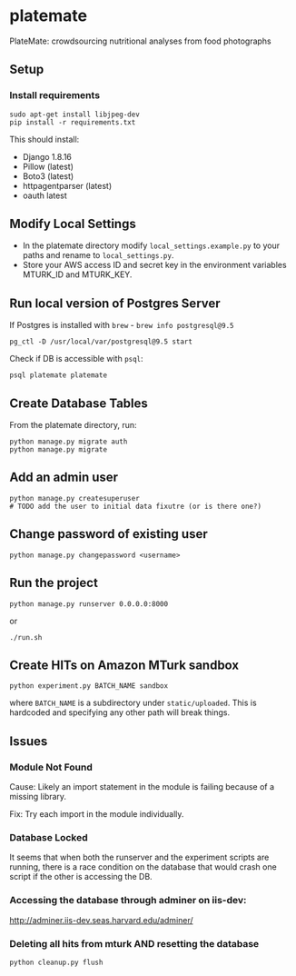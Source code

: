# platemate

PlateMate: crowdsourcing nutritional analyses from food photographs

## Setup

### Install requirements

```ShellSession
sudo apt-get install libjpeg-dev
pip install -r requirements.txt
```

This should install:

* Django 1.8.16
* Pillow (latest)
* Boto3 (latest)
* httpagentparser (latest)
* oauth latest

## Modify Local Settings

* In the platemate directory modify `local_settings.example.py` to your paths
  and rename to `local_settings.py`.
* Store your AWS access ID and secret key in the environment variables MTURK_ID
  and MTURK_KEY.

## Run local version of Postgres Server

If Postgres is installed with `brew` - `brew info postgresql@9.5`

```shell script
pg_ctl -D /usr/local/var/postgresql@9.5 start
```

Check if DB is accessible with `psql`:

```shell script
psql platemate platemate
```

## Create Database Tables

From the platemate directory, run:

```ShellSession
python manage.py migrate auth
python manage.py migrate
```

## Add an admin user

```ShellSession
python manage.py createsuperuser
# TODO add the user to initial data fixutre (or is there one?)
```

## Change password of existing user

```shell script
python manage.py changepassword <username>
```

## Run the project

```ShellSession
python manage.py runserver 0.0.0.0:8000
```

or

```ShellSession
./run.sh
```

## Create HITs on Amazon MTurk sandbox

```ShellSession
python experiment.py BATCH_NAME sandbox
```

where `BATCH_NAME` is a subdirectory under `static/uploaded`. This is
hardcoded and specifying any other path will break things.

## Issues

### Module Not Found

Cause: Likely an import statement in the module is failing because of a
missing library.

Fix: Try each import in the module individually.

### Database Locked

It seems that when both the runserver and the experiment scripts are running,
there is a race condition on the database that would crash one script if the
other is accessing the DB.

### Accessing the database through adminer on iis-dev:

http://adminer.iis-dev.seas.harvard.edu/adminer/

### Deleting all hits from mturk AND resetting the database

```ShellSession
python cleanup.py flush
```
